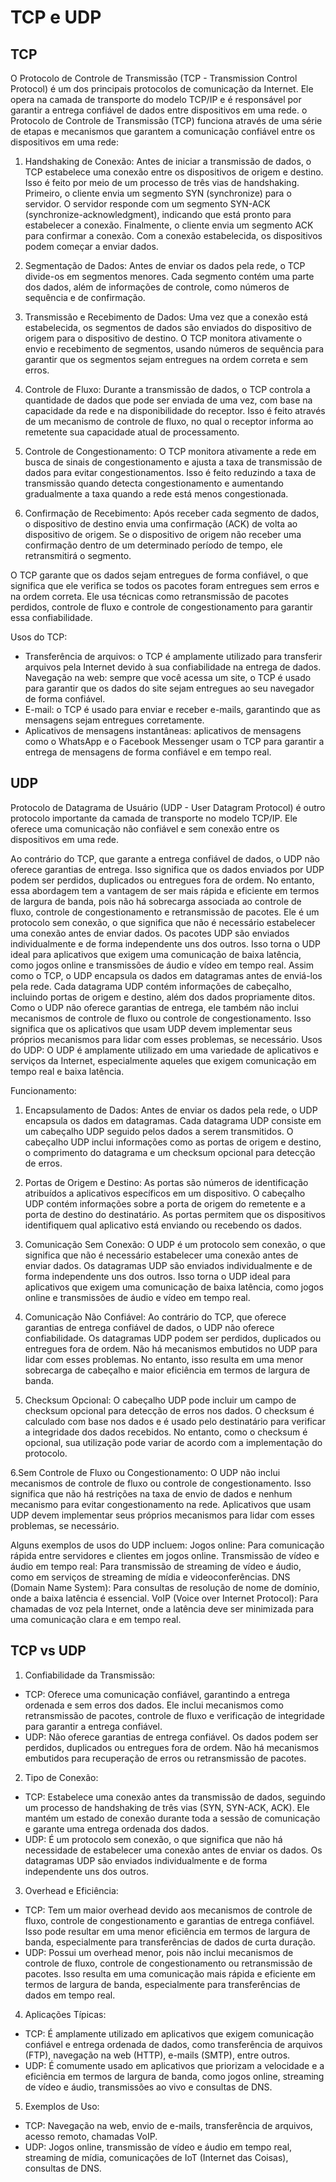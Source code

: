 # TCP e UDP

## TCP

O Protocolo de Controle de Transmissão (TCP - Transmission Control Protocol) é um dos principais protocolos de comunicação da Internet. Ele opera na camada de transporte do modelo TCP/IP e é responsável por garantir a entrega confiável de dados entre dispositivos em uma rede. 
o Protocolo de Controle de Transmissão (TCP) funciona através de uma série de etapas e mecanismos que garantem a comunicação confiável entre os dispositivos em uma rede:

1. Handshaking de Conexão: Antes de iniciar a transmissão de dados, o TCP estabelece uma conexão entre os dispositivos de origem e destino. Isso é feito por meio de um processo de três vias de handshaking. Primeiro, o cliente envia um segmento SYN (synchronize) para o servidor. O servidor responde com um segmento SYN-ACK (synchronize-acknowledgment), indicando que está pronto para estabelecer a conexão. Finalmente, o cliente envia um segmento ACK para confirmar a conexão. Com a conexão estabelecida, os dispositivos podem começar a enviar dados.

2. Segmentação de Dados: Antes de enviar os dados pela rede, o TCP divide-os em segmentos menores. Cada segmento contém uma parte dos dados, além de informações de controle, como números de sequência e de confirmação.

3. Transmissão e Recebimento de Dados: Uma vez que a conexão está estabelecida, os segmentos de dados são enviados do dispositivo de origem para o dispositivo de destino. O TCP monitora ativamente o envio e recebimento de segmentos, usando números de sequência para garantir que os segmentos sejam entregues na ordem correta e sem erros.

4. Controle de Fluxo: Durante a transmissão de dados, o TCP controla a quantidade de dados que pode ser enviada de uma vez, com base na capacidade da rede e na disponibilidade do receptor. Isso é feito através de um mecanismo de controle de fluxo, no qual o receptor informa ao remetente sua capacidade atual de processamento.

5. Controle de Congestionamento: O TCP monitora ativamente a rede em busca de sinais de congestionamento e ajusta a taxa de transmissão de dados para evitar congestionamentos. Isso é feito reduzindo a taxa de transmissão quando detecta congestionamento e aumentando gradualmente a taxa quando a rede está menos congestionada.

6. Confirmação de Recebimento: Após receber cada segmento de dados, o dispositivo de destino envia uma confirmação (ACK) de volta ao dispositivo de origem. Se o dispositivo de origem não receber uma confirmação dentro de um determinado período de tempo, ele retransmitirá o segmento.

O TCP garante que os dados sejam entregues de forma confiável, o que significa que ele verifica se todos os pacotes foram entregues sem erros e na ordem correta. Ele usa técnicas como retransmissão de pacotes perdidos, controle de fluxo e controle de congestionamento para garantir essa confiabilidade.

Usos do TCP:

* Transferência de arquivos: o TCP é amplamente utilizado para transferir arquivos pela Internet devido à sua confiabilidade na entrega de dados.
Navegação na web: sempre que você acessa um site, o TCP é usado para garantir que os dados do site sejam entregues ao seu navegador de forma confiável.
* E-mail: o TCP é usado para enviar e receber e-mails, garantindo que as mensagens sejam entregues corretamente.
* Aplicativos de mensagens instantâneas: aplicativos de mensagens como o WhatsApp e o Facebook Messenger usam o TCP para garantir a entrega de mensagens de forma confiável e em tempo real.



## UDP

Protocolo de Datagrama de Usuário (UDP - User Datagram Protocol) é outro protocolo importante da camada de transporte no modelo TCP/IP. Ele oferece uma comunicação não confiável e sem conexão entre os dispositivos em uma rede.

Ao contrário do TCP, que garante a entrega confiável de dados, o UDP não oferece garantias de entrega. Isso significa que os dados enviados por UDP podem ser perdidos, duplicados ou entregues fora de ordem. No entanto, essa abordagem tem a vantagem de ser mais rápida e eficiente em termos de largura de banda, pois não há sobrecarga associada ao controle de fluxo, controle de congestionamento e retransmissão de pacotes.
Ele 
é um protocolo sem conexão, o que significa que não é necessário estabelecer uma conexão antes de enviar dados. Os pacotes UDP são enviados individualmente e de forma independente uns dos outros. Isso torna o UDP ideal para aplicativos que exigem uma comunicação de baixa latência, como jogos online e transmissões de áudio e vídeo em tempo real.
Assim como o TCP, o UDP encapsula os dados em datagramas antes de enviá-los pela rede. Cada datagrama UDP contém informações de cabeçalho, incluindo portas de origem e destino, além dos dados propriamente ditos.
Como o UDP não oferece garantias de entrega, ele também não inclui mecanismos de controle de fluxo ou controle de congestionamento. Isso significa que os aplicativos que usam UDP devem implementar seus próprios mecanismos para lidar com esses problemas, se necessário.
Usos do UDP: O UDP é amplamente utilizado em uma variedade de aplicativos e serviços da Internet, especialmente aqueles que exigem comunicação em tempo real e baixa latência. 

Funcionamento:
1. Encapsulamento de Dados: Antes de enviar os dados pela rede, o UDP encapsula os dados em datagramas. Cada datagrama UDP consiste em um cabeçalho UDP seguido pelos dados a serem transmitidos. O cabeçalho UDP inclui informações como as portas de origem e destino, o comprimento do datagrama e um checksum opcional para detecção de erros.

2. Portas de Origem e Destino: As portas são números de identificação atribuídos a aplicativos específicos em um dispositivo. O cabeçalho UDP contém informações sobre a porta de origem do remetente e a porta de destino do destinatário. As portas permitem que os dispositivos identifiquem qual aplicativo está enviando ou recebendo os dados.

3. Comunicação Sem Conexão: O UDP é um protocolo sem conexão, o que significa que não é necessário estabelecer uma conexão antes de enviar dados. Os datagramas UDP são enviados individualmente e de forma independente uns dos outros. Isso torna o UDP ideal para aplicativos que exigem uma comunicação de baixa latência, como jogos online e transmissões de áudio e vídeo em tempo real.

4. Comunicação Não Confiável: Ao contrário do TCP, que oferece garantias de entrega confiável de dados, o UDP não oferece confiabilidade. Os datagramas UDP podem ser perdidos, duplicados ou entregues fora de ordem. Não há mecanismos embutidos no UDP para lidar com esses problemas. No entanto, isso resulta em uma menor sobrecarga de cabeçalho e maior eficiência em termos de largura de banda.

5. Checksum Opcional: O cabeçalho UDP pode incluir um campo de checksum opcional para detecção de erros nos dados. O checksum é calculado com base nos dados e é usado pelo destinatário para verificar a integridade dos dados recebidos. No entanto, como o checksum é opcional, sua utilização pode variar de acordo com a implementação do protocolo.

6.Sem Controle de Fluxo ou Congestionamento: O UDP não inclui mecanismos de controle de fluxo ou controle de congestionamento. Isso significa que não há restrições na taxa de envio de dados e nenhum mecanismo para evitar congestionamento na rede. Aplicativos que usam UDP devem implementar seus próprios mecanismos para lidar com esses problemas, se necessário.

Alguns exemplos de usos do UDP incluem:
Jogos online: Para comunicação rápida entre servidores e clientes em jogos online.
Transmissão de vídeo e áudio em tempo real: Para transmissão de streaming de vídeo e áudio, como em serviços de streaming de mídia e videoconferências.
DNS (Domain Name System): Para consultas de resolução de nome de domínio, onde a baixa latência é essencial.
VoIP (Voice over Internet Protocol): Para chamadas de voz pela Internet, onde a latência deve ser minimizada para uma comunicação clara e em tempo real.

## TCP vs UDP

1. Confiabilidade da Transmissão:
* TCP: Oferece uma comunicação confiável, garantindo a entrega ordenada e sem erros dos dados. Ele inclui mecanismos como retransmissão de pacotes, controle de fluxo e verificação de integridade para garantir a entrega confiável.
* UDP: Não oferece garantias de entrega confiável. Os dados podem ser perdidos, duplicados ou entregues fora de ordem. Não há mecanismos embutidos para recuperação de erros ou retransmissão de pacotes.

2. Tipo de Conexão:
* TCP: Estabelece uma conexão antes da transmissão de dados, seguindo um processo de handshaking de três vias (SYN, SYN-ACK, ACK). Ele mantém um estado de conexão durante toda a sessão de comunicação e garante uma entrega ordenada dos dados.
* UDP: É um protocolo sem conexão, o que significa que não há necessidade de estabelecer uma conexão antes de enviar os dados. Os datagramas UDP são enviados individualmente e de forma independente uns dos outros.

3. Overhead e Eficiência:
* TCP: Tem um maior overhead devido aos mecanismos de controle de fluxo, controle de congestionamento e garantias de entrega confiável. Isso pode resultar em uma menor eficiência em termos de largura de banda, especialmente para transferências de dados de curta duração.
* UDP: Possui um overhead menor, pois não inclui mecanismos de controle de fluxo, controle de congestionamento ou retransmissão de pacotes. Isso resulta em uma comunicação mais rápida e eficiente em termos de largura de banda, especialmente para transferências de dados em tempo real.

4. Aplicações Típicas:
* TCP: É amplamente utilizado em aplicativos que exigem comunicação confiável e entrega ordenada de dados, como transferência de arquivos (FTP), navegação na web (HTTP), e-mails (SMTP), entre outros.
* UDP: É comumente usado em aplicativos que priorizam a velocidade e a eficiência em termos de largura de banda, como jogos online, streaming de vídeo e áudio, transmissões ao vivo e consultas de DNS.

5. Exemplos de Uso:
* TCP: Navegação na web, envio de e-mails, transferência de arquivos, acesso remoto, chamadas VoIP.
* UDP: Jogos online, transmissão de vídeo e áudio em tempo real, streaming de mídia, comunicações de IoT (Internet das Coisas), consultas de DNS.
